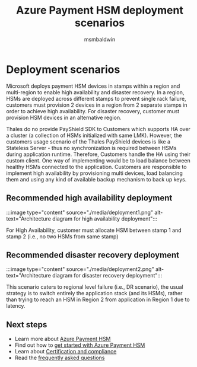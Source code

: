 ﻿---
title: Azure Payment HSM deployment scenarios
description: Azure Payment HSM deployment scenarios for high availability deployment and disaster recovery deployment
services: payment-hsm
author: msmbaldwin

tags: azure-resource-manager
ms.service: payment-hsm
ms.workload: security
ms.topic: article
ms.date: 01/25/2022
ms.author: mbaldwin


---
# Deployment scenarios

Microsoft deploys payment HSM devices in stamps within a region and multi-region to enable high availability and disaster recovery. In a region, HSMs are deployed across different stamps to prevent single rack failure, customers must provision 2 devices in a region from 2 separate stamps in order to achieve high availability. For disaster recovery, customer must provision HSM devices in an alternative region.

Thales do no provide PayShield SDK to Customers which supports HA over a cluster (a collection of HSMs initialized with same LMK). However, the customers usage scenario of the Thales PayShield devices is like a Stateless Server - thus no synchronization is required between HSMs during application runtime. Therefore, Customers handle the HA using their custom client. One way of implementing would be to load balance between healthy HSMs connected to the application. Customers are responsible to implement high availability by provisioning multi devices, load balancing them and using any kind of available backup mechanism to back up keys.

## Recommended high availability deployment

:::image type="content" source="./media/deployment1.png" alt-text="Architecture diagram for high availability deployment":::
 
For High Availability, customer must allocate HSM between stamp 1 and stamp 2 (i.e., no two HSMs from same stamp)

## Recommended disaster recovery deployment
 
:::image type="content" source="./media/deployment2.png" alt-text="Architecture diagram for disaster recovery deployment":::

This scenario caters to regional level failure (i.e., DR scenario), the usual strategy is to switch entirely the application stack (and its HSMs), rather than trying to reach an HSM in Region 2 from application in Region 1 due to latency. 

## Next steps

- Learn more about [Azure Payment HSM](overview.md)
- Find out how to [get started with Azure Payment HSM](getting-started.md)
- Learn about [Certification and compliance](certification-compliance.md)
- Read the [frequently asked questions](faq.yml)
